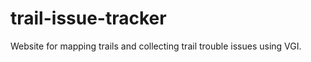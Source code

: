 trail-issue-tracker
===================

Website for mapping trails and collecting trail trouble issues using VGI.
